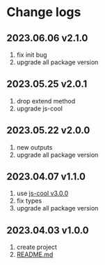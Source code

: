# Change logs

## 2023.06.06 v2.1.0

1. fix init bug
2. upgrade all package version

## 2023.05.25 v2.0.1

1. drop extend method
2. upgrade js-cool

## 2023.05.22 v2.0.0

1. new outputs
2. upgrade all package version

## 2023.04.07 v1.1.0

1. use [js-cool v3.0.0](https://github.com/saqqdy/js-cool)
2. fix types
3. upgrade all package version

## 2023.04.03 v1.0.0

1. create project
2. [README.md](./README.md)
